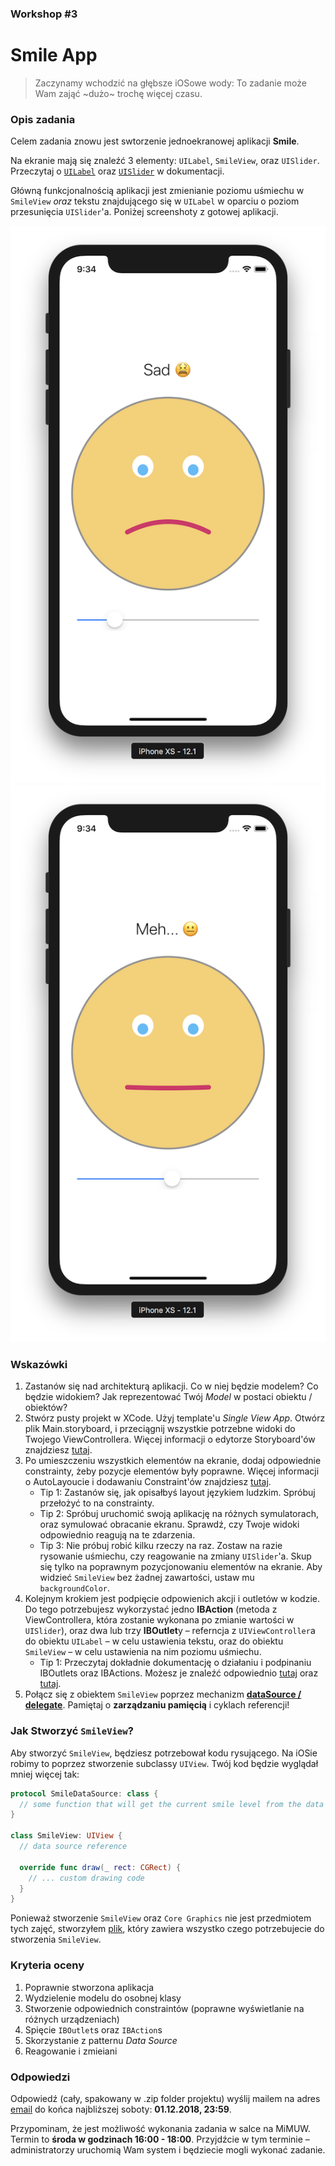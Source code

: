 ### Workshop #3

# Smile App

> Zaczynamy wchodzić na głębsze iOSowe wody: To zadanie może Wam zająć ~dużo~ trochę więcej czasu.

### Opis zadania

Celem zadania znowu jest swtorzenie jednoekranowej aplikacji **Smile**.

Na ekranie mają się znaleźć 3 elementy: `UILabel`, `SmileView`, oraz `UISlider`. Przeczytaj o [`UILabel`](https://developer.apple.com/documentation/uikit/uilabel) oraz [`UISlider`](https://developer.apple.com/documentation/uikit/uislider) w dokumentacji.

Główną funkcjonalnością aplikacji jest zmienianie poziomu uśmiechu w `SmileView` *oraz* tekstu znajdującego się w `UILabel` w oparciu o poziom przesunięcia `UISlider`'a. Poniżej screenshoty z gotowej aplikacji.


![Screenshot1](assets/s1.png)
![Screenshot1](assets/s2.png)

### Wskazówki

1. Zastanów się nad architekturą aplikacji. Co w niej będzie modelem? Co będzie widokiem? Jak reprezentować Twój *Model* w postaci obiektu / obiektów?
2. Stwórz pusty projekt w XCode. Użyj template'u *Single View App*. Otwórz plik Main.storyboard, i przeciągnij wszystkie potrzebne widoki do Twojego ViewControllera. Więcej informacji o edytorze Storyboard'ów znajdziesz [tutaj](http://help.apple.com/xcode/mac/current/#/dev31645f17f).
3. Po umieszczeniu wszystkich elementów na ekranie, dodaj odpowiednie constrainty, żeby pozycje elementów były poprawne. Więcej informacji o AutoLayoucie i dodawaniu Constraint'ów znajdziesz [tutaj](http://help.apple.com/xcode/mac/current/#/devc5759ad6f).
	- Tip 1: Zastanów się, jak opisałbyś layout językiem ludzkim. Spróbuj przełożyć to na constrainty.
	- Tip 2: Spróbuj uruchomić swoją aplikację na różnych symulatorach, oraz symulować obracanie ekranu. Sprawdź, czy Twoje widoki odpowiednio reagują na te zdarzenia.
	- Tip 3: Nie próbuj robić kilku rzeczy na raz. Zostaw na razie rysowanie uśmiechu, czy reagowanie na zmiany `UISlider`'a. Skup się tylko na poprawnym pozycjonowaniu elementów na ekranie. Aby widzieć `SmileView` bez żadnej zawartości, ustaw mu `backgroundColor`.
4. Kolejnym krokiem jest podpięcie odpowienich akcji i outletów w kodzie. Do tego potrzebujesz wykorzystać jedno **IBAction** (metoda z ViewControllera, która zostanie wykonana po zmianie wartości w `UISlider`), oraz dwa lub trzy **IBOutlet**y – referncja z `UIViewController`a do obiektu `UILabel` – w celu ustawienia tekstu, oraz do obiektu `SmileView` – w celu ustawienia na nim poziomu uśmiechu.
	- Tip 1: Przeczytaj dokładnie dokumentację o działaniu i podpinaniu IBOutlets oraz IBActions. Możesz je znaleźć odpowiednio [tutaj](http://help.apple.com/xcode/mac/current/#/devc06f7ee11) oraz [tutaj](http://help.apple.com/xcode/mac/current/#/dev9662c7670).
5. Połącz się z obiektem `SmileView` poprzez mechanizm [**dataSource / delegate**](https://developer.apple.com/library/content/documentation/General/Conceptual/CocoaEncyclopedia/DelegatesandDataSources/DelegatesandDataSources.html). Pamiętaj o **zarządzaniu pamięcią** i cyklach referencji!

### Jak Stworzyć `SmileView`?

Aby stworzyć `SmileView`, będziesz potrzebował kodu rysującego. Na iOSie robimy to poprzez stworzenie subclassy `UIView`. Twój kod będzie wyglądał mniej więcej tak:

```swift
protocol SmileDataSource: class {
  // some function that will get the current smile level from the data source (the View Controller)
}

class SmileView: UIView {
  // data source reference

  override func draw(_ rect: CGRect) {
    // ... custom drawing code
  }
}
```

Ponieważ stworzenie `SmileView` oraz `Core Graphics` nie jest przedmiotem tych zajęć, stworzyłem [plik](assets/SmileView.swift), który zawiera wszystko czego potrzebujecie do stworzenia `SmileView`.

### Kryteria oceny

1. Poprawnie stworzona aplikacja
2. Wydzielenie modelu do osobnej klasy
3. Stworzenie odpowiednich constraintów (poprawne wyświetlanie na różnych urządzeniach)
4. Spięcie `IBOutlet`s oraz `IBAction`s
5. Skorzystanie z patternu *Data Source*
6. Reagowanie i zmieiani

### Odpowiedzi

Odpowiedź (cały, spakowany w .zip folder projektu) wyślij mailem na adres [email](mailto:ios@daftacademy.pl) do końca najbliższej soboty: **01.12.2018, 23:59**.

Przypominam, że jest możliwość wykonania zadania w salce na MiMUW. Termin to **środa w godzinach 16:00 - 18:00**. Przyjdźcie w tym terminie – administratorzy uruchomią Wam system i będziecie mogli wykonać zadanie.
